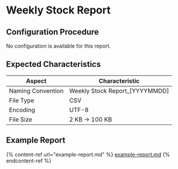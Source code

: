 # Weekly Stock Report

## Configuration Procedure

No configuration is available for this report.

## Expected Characteristics

| Aspect            | Characteristic                   |
| ----------------- | -------------------------------- |
| Naming Convention | Weekly Stock Report\_\[YYYYMMDD] |
| File Type         | CSV                              |
| Encoding          | UTF-8                            |
| File Size         | 2 KB -> 100 KB                   |

## Example Report

{% content-ref url="example-report.md" %}
[example-report.md](example-report.md)
{% endcontent-ref %}

